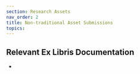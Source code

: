 ```yaml
---
section: Research Assets
nav_order: 2
title: Non-traditional Asset Submissions
topics:
---
```

## Relevant Ex Libris Documentation
-